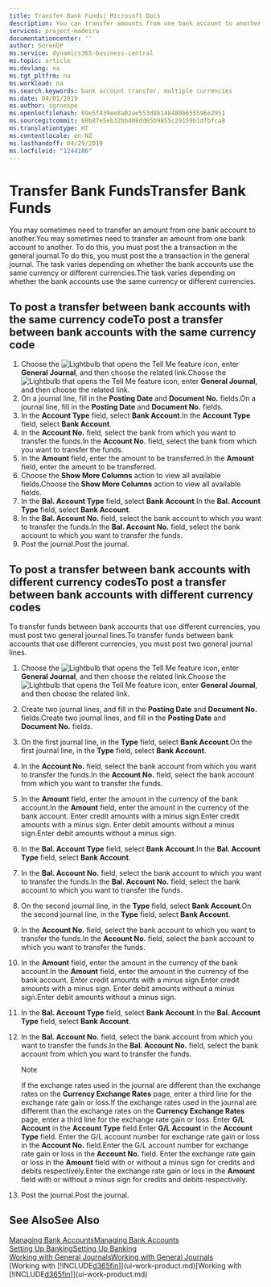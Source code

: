 ```yaml
---
title: Transfer Bank Funds| Microsoft Docs
description: You can transfer amounts from one bank account to another, including different currencies, by posting the transaction in the general journal.
services: project-madeira
documentationcenter: ''
author: SorenGP
ms.service: dynamics365-business-central
ms.topic: article
ms.devlang: na
ms.tgt_pltfrm: na
ms.workload: na
ms.search.keywords: bank account transfer, multiple currencies
ms.date: 04/01/2019
ms.author: sgroespe
ms.openlocfilehash: 69e5f439ee8a02ae553d8b148480b655596e2951
ms.sourcegitcommit: 60b87e5eb32bb408dd65b9855c29159b1dfbfca8
ms.translationtype: HT
ms.contentlocale: en-NZ
ms.lasthandoff: 04/29/2019
ms.locfileid: "1244186"
---
```

# <a name="transfer-bank-funds"></a><span data-ttu-id="5c90b-103">Transfer Bank Funds</span><span class="sxs-lookup"><span data-stu-id="5c90b-103">Transfer Bank Funds</span></span>
<span data-ttu-id="5c90b-104">You may sometimes need to transfer an amount from one bank account to another.</span><span class="sxs-lookup"><span data-stu-id="5c90b-104">You may sometimes need to transfer an amount from one bank account to another.</span></span> <span data-ttu-id="5c90b-105">To do this, you must post the a transaction in the general journal.</span><span class="sxs-lookup"><span data-stu-id="5c90b-105">To do this, you must post the a transaction in the general journal.</span></span> <span data-ttu-id="5c90b-106">The task varies depending on whether the bank accounts use the same currency or different currencies.</span><span class="sxs-lookup"><span data-stu-id="5c90b-106">The task varies depending on whether the bank accounts use the same currency or different currencies.</span></span>

## <a name="to-post-a-transfer-between-bank-accounts-with-the-same-currency-code"></a><span data-ttu-id="5c90b-107">To post a transfer between bank accounts with the same currency code</span><span class="sxs-lookup"><span data-stu-id="5c90b-107">To post a transfer between bank accounts with the same currency code</span></span>
1. <span data-ttu-id="5c90b-108">Choose the ![Lightbulb that opens the Tell Me feature](media/ui-search/search_small.png "Tell me what you want to do") icon, enter **General Journal**, and then choose the related link.</span><span class="sxs-lookup"><span data-stu-id="5c90b-108">Choose the ![Lightbulb that opens the Tell Me feature](media/ui-search/search_small.png "Tell me what you want to do") icon, enter **General Journal**, and then choose the related link.</span></span>
2. <span data-ttu-id="5c90b-109">On a journal line, fill in the **Posting Date** and **Document No.** fields.</span><span class="sxs-lookup"><span data-stu-id="5c90b-109">On a journal line, fill in the **Posting Date** and **Document No.** fields.</span></span>
3. <span data-ttu-id="5c90b-110">In the **Account Type** field, select **Bank Account**.</span><span class="sxs-lookup"><span data-stu-id="5c90b-110">In the **Account Type** field, select **Bank Account**.</span></span>
4. <span data-ttu-id="5c90b-111">In the **Account No.** field, select the bank from which you want to transfer the funds.</span><span class="sxs-lookup"><span data-stu-id="5c90b-111">In the **Account No.** field, select the bank from which you want to transfer the funds.</span></span>
5. <span data-ttu-id="5c90b-112">In the **Amount** field, enter the amount to be transferred.</span><span class="sxs-lookup"><span data-stu-id="5c90b-112">In the **Amount** field, enter the amount to be transferred.</span></span>
6. <span data-ttu-id="5c90b-113">Choose the **Show More Columns** action to view all available fields.</span><span class="sxs-lookup"><span data-stu-id="5c90b-113">Choose the **Show More Columns** action to view all available fields.</span></span>
7. <span data-ttu-id="5c90b-114">In the **Bal. Account Type** field, select **Bank Account**.</span><span class="sxs-lookup"><span data-stu-id="5c90b-114">In the **Bal. Account Type** field, select **Bank Account**.</span></span>
8. <span data-ttu-id="5c90b-115">In the **Bal. Account No.** field, select the bank account to which you want to transfer the funds.</span><span class="sxs-lookup"><span data-stu-id="5c90b-115">In the **Bal. Account No.** field, select the bank account to which you want to transfer the funds.</span></span>
9. <span data-ttu-id="5c90b-116">Post the journal.</span><span class="sxs-lookup"><span data-stu-id="5c90b-116">Post the journal.</span></span>

## <a name="to-post-a-transfer-between-bank-accounts-with-different-currency-codes"></a><span data-ttu-id="5c90b-117">To post a transfer between bank accounts with different currency codes</span><span class="sxs-lookup"><span data-stu-id="5c90b-117">To post a transfer between bank accounts with different currency codes</span></span>
<span data-ttu-id="5c90b-118">To transfer funds between bank accounts that use different currencies, you must post two general journal lines.</span><span class="sxs-lookup"><span data-stu-id="5c90b-118">To transfer funds between bank accounts that use different currencies, you must post two general journal lines.</span></span>

1. <span data-ttu-id="5c90b-119">Choose the ![Lightbulb that opens the Tell Me feature](media/ui-search/search_small.png "Tell me what you want to do") icon, enter **General Journal**, and then choose the related link.</span><span class="sxs-lookup"><span data-stu-id="5c90b-119">Choose the ![Lightbulb that opens the Tell Me feature](media/ui-search/search_small.png "Tell me what you want to do") icon, enter **General Journal**, and then choose the related link.</span></span>
2. <span data-ttu-id="5c90b-120">Create two journal lines, and fill in the **Posting Date** and **Document No.** fields.</span><span class="sxs-lookup"><span data-stu-id="5c90b-120">Create two journal lines, and fill in the **Posting Date** and **Document No.** fields.</span></span>
3. <span data-ttu-id="5c90b-121">On the first journal line, in the **Type** field, select **Bank Account**.</span><span class="sxs-lookup"><span data-stu-id="5c90b-121">On the first journal line, in the **Type** field, select **Bank Account**.</span></span>
4. <span data-ttu-id="5c90b-122">In the **Account No.** field, select the bank account from which you want to transfer the funds.</span><span class="sxs-lookup"><span data-stu-id="5c90b-122">In the **Account No.** field, select the bank account from which you want to transfer the funds.</span></span>
5. <span data-ttu-id="5c90b-123">In the **Amount** field, enter the amount in the currency of the bank account.</span><span class="sxs-lookup"><span data-stu-id="5c90b-123">In the **Amount** field, enter the amount in the currency of the bank account.</span></span> <span data-ttu-id="5c90b-124">Enter credit amounts with a minus sign.</span><span class="sxs-lookup"><span data-stu-id="5c90b-124">Enter credit amounts with a minus sign.</span></span> <span data-ttu-id="5c90b-125">Enter debit amounts without a minus sign.</span><span class="sxs-lookup"><span data-stu-id="5c90b-125">Enter debit amounts without a minus sign.</span></span>
6. <span data-ttu-id="5c90b-126">In the **Bal. Account Type** field, select **Bank Account**.</span><span class="sxs-lookup"><span data-stu-id="5c90b-126">In the **Bal. Account Type** field, select **Bank Account**.</span></span>
7. <span data-ttu-id="5c90b-127">In the **Bal. Account No.** field, select the bank account to which you want to transfer the funds.</span><span class="sxs-lookup"><span data-stu-id="5c90b-127">In the **Bal. Account No.** field, select the bank account to which you want to transfer the funds.</span></span>
8. <span data-ttu-id="5c90b-128">On the second journal line, in the **Type** field, select **Bank Account**.</span><span class="sxs-lookup"><span data-stu-id="5c90b-128">On the second journal line, in the **Type** field, select **Bank Account**.</span></span>
9. <span data-ttu-id="5c90b-129">In the **Account No.** field, select the bank account to which you want to transfer the funds.</span><span class="sxs-lookup"><span data-stu-id="5c90b-129">In the **Account No.** field, select the bank account to which you want to transfer the funds.</span></span>
10. <span data-ttu-id="5c90b-130">In the **Amount** field, enter the amount in the currency of the bank account.</span><span class="sxs-lookup"><span data-stu-id="5c90b-130">In the **Amount** field, enter the amount in the currency of the bank account.</span></span> <span data-ttu-id="5c90b-131">Enter credit amounts with a minus sign.</span><span class="sxs-lookup"><span data-stu-id="5c90b-131">Enter credit amounts with a minus sign.</span></span> <span data-ttu-id="5c90b-132">Enter debit amounts without a minus sign.</span><span class="sxs-lookup"><span data-stu-id="5c90b-132">Enter debit amounts without a minus sign.</span></span>
11. <span data-ttu-id="5c90b-133">In the **Bal. Account Type** field, select **Bank Account**.</span><span class="sxs-lookup"><span data-stu-id="5c90b-133">In the **Bal. Account Type** field, select **Bank Account**.</span></span>  
12. <span data-ttu-id="5c90b-134">In the **Bal. Account No.** field, select the bank account from which you want to transfer the funds.</span><span class="sxs-lookup"><span data-stu-id="5c90b-134">In the **Bal. Account No.** field, select the bank account from which you want to transfer the funds.</span></span>

    > [!NOTE]  
    > <span data-ttu-id="5c90b-135">If the exchange rates used in the journal are different than the exchange rates on the **Currency Exchange Rates** page, enter a third line for the exchange rate gain or loss.</span><span class="sxs-lookup"><span data-stu-id="5c90b-135">If the exchange rates used in the journal are different than the exchange rates on the **Currency Exchange Rates** page, enter a third line for the exchange rate gain or loss.</span></span> <span data-ttu-id="5c90b-136">Enter **G/L Account** in the **Account Type** field.</span><span class="sxs-lookup"><span data-stu-id="5c90b-136">Enter **G/L Account** in the **Account Type** field.</span></span> <span data-ttu-id="5c90b-137">Enter the G/L account number for exchange rate gain or loss in the **Account No.** field.</span><span class="sxs-lookup"><span data-stu-id="5c90b-137">Enter the G/L account number for exchange rate gain or loss in the **Account No.** field.</span></span> <span data-ttu-id="5c90b-138">Enter the exchange rate gain or loss in the **Amount** field with or without a minus sign for credits and debits respectively.</span><span class="sxs-lookup"><span data-stu-id="5c90b-138">Enter the exchange rate gain or loss in the **Amount** field with or without a minus sign for credits and debits respectively.</span></span>
13. <span data-ttu-id="5c90b-139">Post the journal.</span><span class="sxs-lookup"><span data-stu-id="5c90b-139">Post the journal.</span></span>

## <a name="see-also"></a><span data-ttu-id="5c90b-140">See Also</span><span class="sxs-lookup"><span data-stu-id="5c90b-140">See Also</span></span>
[<span data-ttu-id="5c90b-141">Managing Bank Accounts</span><span class="sxs-lookup"><span data-stu-id="5c90b-141">Managing Bank Accounts</span></span>](bank-manage-bank-accounts.md)  
[<span data-ttu-id="5c90b-142">Setting Up Banking</span><span class="sxs-lookup"><span data-stu-id="5c90b-142">Setting Up Banking</span></span>](bank-setup-banking.md)  
[<span data-ttu-id="5c90b-143">Working with General Journals</span><span class="sxs-lookup"><span data-stu-id="5c90b-143">Working with General Journals</span></span>](ui-work-general-journals.md)  
<span data-ttu-id="5c90b-144">[Working with [!INCLUDE[d365fin](includes/d365fin_md.md)]](ui-work-product.md)</span><span class="sxs-lookup"><span data-stu-id="5c90b-144">[Working with [!INCLUDE[d365fin](includes/d365fin_md.md)]](ui-work-product.md)</span></span>
